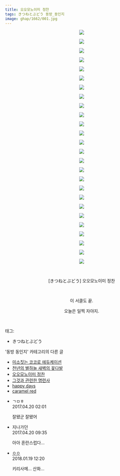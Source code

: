 ```yaml
---
title: 오오모노이미 정찬
tags: きつねとぶどう 동방_동인지
image: ghap/1662/001.jpg
---
```

<div class="article">
<p style="text-align: center; clear: none; float: none;"><img src="{{ site.nasurl }}/ghap/1662/001.jpg"/></p>
<p style="text-align: center; clear: none; float: none;"><img src="{{ site.nasurl }}/ghap/1662/002.jpg"/></p>
<p style="text-align: center; clear: none; float: none;"><img src="{{ site.nasurl }}/ghap/1662/003.jpg"/></p>
<p style="text-align: center; clear: none; float: none;"><img src="{{ site.nasurl }}/ghap/1662/004.jpg"/></p>
<p style="text-align: center; clear: none; float: none;"><img src="{{ site.nasurl }}/ghap/1662/005.jpg"/></p>
<p style="text-align: center; clear: none; float: none;"><img src="{{ site.nasurl }}/ghap/1662/006.jpg"/></p>
<p style="text-align: center; clear: none; float: none;"><img src="{{ site.nasurl }}/ghap/1662/007.jpg"/></p>
<p style="text-align: center; clear: none; float: none;"><img src="{{ site.nasurl }}/ghap/1662/008.jpg"/></p>
<p style="text-align: center; clear: none; float: none;"><img src="{{ site.nasurl }}/ghap/1662/009.jpg"/></p>
<p style="text-align: center; clear: none; float: none;"><img src="{{ site.nasurl }}/ghap/1662/010.jpg"/></p>
<p style="text-align: center; clear: none; float: none;"><img src="{{ site.nasurl }}/ghap/1662/011.jpg"/></p>
<p style="text-align: center; clear: none; float: none;"><img src="{{ site.nasurl }}/ghap/1662/012.jpg"/></p>
<p style="text-align: center; clear: none; float: none;"><img src="{{ site.nasurl }}/ghap/1662/013.jpg"/></p>
<p style="text-align: center; clear: none; float: none;"><img src="{{ site.nasurl }}/ghap/1662/014.jpg"/></p>
<p style="text-align: center; clear: none; float: none;"><img src="{{ site.nasurl }}/ghap/1662/015.jpg"/></p>
<p style="text-align: center; clear: none; float: none;"><img src="{{ site.nasurl }}/ghap/1662/016.jpg"/></p>
<p style="text-align: center; clear: none; float: none;"><img src="{{ site.nasurl }}/ghap/1662/017.jpg"/></p>
<p style="text-align: center; clear: none; float: none;"><img src="{{ site.nasurl }}/ghap/1662/018.jpg"/></p>
<p style="text-align: center; clear: none; float: none;"><img src="{{ site.nasurl }}/ghap/1662/019.jpg"/></p>
<p style="text-align: center; clear: none; float: none;"><img src="{{ site.nasurl }}/ghap/1662/020.jpg"/></p>
<p style="text-align: center; clear: none; float: none;"><img src="{{ site.nasurl }}/ghap/1662/021.jpg"/></p>
<p style="text-align: center; clear: none; float: none;"><img src="{{ site.nasurl }}/ghap/1662/022.jpg"/></p>
<p style="text-align: center; clear: none; float: none;"><img src="{{ site.nasurl }}/ghap/1662/023.jpg"/></p>
<p style="text-align: center; clear: none; float: none;"><img src="{{ site.nasurl }}/ghap/1662/024.jpg"/></p>
<p style="text-align: center; clear: none; float: none;"><img src="{{ site.nasurl }}/ghap/1662/025.jpg"/></p>
<p style="text-align: center; clear: none; float: none;"><img src="{{ site.nasurl }}/ghap/1662/026.jpg"/></p>
<p style="text-align: center; clear: none; float: none;"><br/></p>
<p style="text-align: center; clear: none; float: none;">[きつねとぶどう] 오오모노이미 정찬</p>
<p style="text-align: center; clear: none; float: none;"><br/></p>
<p style="text-align: center; clear: none; float: none;">이 서클도 끝.</p>
<p style="text-align: center; clear: none; float: none;">오늘은 일찍 자야지.</p>
<p><br/></p>
</div><div class="tagTrail">
<p>태그: </p>
<ul>
<li>きつねとぶどう</li>
</ul>
</div><div class="another">
<p>'동방 동인지' 카테고리의 다른 글</p>
<ul>
<li><a href="/2016-08-18-ghap_1665">미소짓는 코코로 에듀케이션</a></li>
<li><a href="/2016-08-18-ghap_1663">천년의 별하늘 새벽의 꽃다발</a></li>
<li><a href="/2016-08-18-ghap_1662">오오모노이미 정찬</a></li>
<li><a href="/2016-08-17-ghap_1661">그것과 관련한 명련사</a></li>
<li><a href="/2016-08-17-ghap_1660">happy days</a></li>
<li><a href="/2016-08-17-ghap_1659">caramel red</a></li>
</ul>
</div><div class="cb_module cb_fluid">
<div class="cb_wrt cb_profile">
<div class="comment">
<ul>
<li class="cb_thumb_off" id="comment14969774">
<div class="cb_comment_area">
<div class="cb_info_area">
<div class="cb_section">
<span class="cb_nick_name">ㄱㅁㅎ</span>
</div>
<div class="cb_section">
<span class="cb_date">2017.04.20 02:01 </span>
</div>
</div>
<div class="cb_dsc_comment">
<p class="cb_dsc">
											잘됐군 잘됐어
										</p>
</div>
</div></li>
<li class="cb_thumb_off" id="comment14969868">
<div class="cb_comment_area">
<div class="cb_info_area">
<div class="cb_section">
<span class="cb_nick_name">지나가던</span>
</div>
<div class="cb_section">
<span class="cb_date">2017.04.20 09:35 </span>
</div>
</div>
<div class="cb_dsc_comment">
<p class="cb_dsc">
											아아 혼란스럽다...
										</p>
</div>
</div></li>
<li class="cb_thumb_off" id="comment15177889">
<div class="cb_comment_area">
<div class="cb_info_area">
<div class="cb_section">
<span class="cb_nick_name"> <a href="http://ㅏ7ㅘㅏ8" onclick="return openLinkInNewWindow(this)">ㅇㅇ</a></span>
</div>
<div class="cb_section">
<span class="cb_date">2018.01.19 12:20 </span>
</div>
</div>
<div class="cb_dsc_comment">
<p class="cb_dsc">
											키리사메... 산화...
										</p>
</div>
</div></li>
</ul>
</div>
</div><!-- commentList close -->
</div>